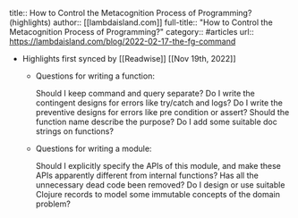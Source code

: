 title:: How to Control the Metacognition Process of Programming? (highlights)
author:: [[lambdaisland.com]]
full-title:: "How to Control the Metacognition Process of Programming?"
category:: #articles
url:: https://lambdaisland.com/blog/2022-02-17-the-fg-command

- Highlights first synced by [[Readwise]] [[Nov 19th, 2022]]
	- Questions for writing a function:
	  
	  Should I keep command and query separate?
	  Do I write the contingent designs for errors like try/catch and logs?
	  Do I write the preventive designs for errors like pre condition or assert?
	  Should the function name describe the purpose?
	  Do I add some suitable doc strings on functions?
	- Questions for writing a module:
	  
	  Should I explicitly specify the APIs of this module, and make these APIs apparently different from internal functions?
	  Has all the unnecessary dead code been removed?
	  Do I design or use suitable Clojure records to model some immutable concepts of the domain problem?